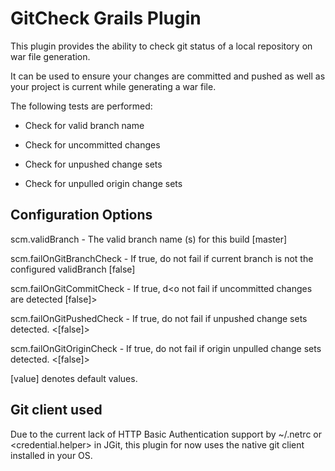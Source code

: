 GitCheck Grails Plugin
======================

This plugin provides the ability to check git status of a local repository on
war file generation.

It can be used to ensure your changes are committed and pushed as well as your
project is current while generating a war file.



The following tests are performed:



-   Check for valid branch name

-   Check for uncommitted changes

-   Check for unpushed change sets

-   Check for unpulled origin change sets



Configuration Options
---------------------



scm.validBranch - The valid branch name (s) for this build [master]

scm.failOnGitBranchCheck - If true, do not fail if current branch is not the
configured validBranch [false]

scm.failOnGitCommitCheck - If true, d<o not fail if uncommitted changes are
detected [false]>

scm.failOnGitPushedCheck - If true, do not fail if unpushed change sets
detected. <[false]>

scm.failOnGitOriginCheck - If true, do not fail if origin unpulled change
sets detected. <[false]>



[value] denotes default values.



Git client used
---------------

Due to the current lack of HTTP Basic Authentication support by ~/.netrc or
<credential.helper> in JGit, this plugin for now uses the native git client installed in your OS.








